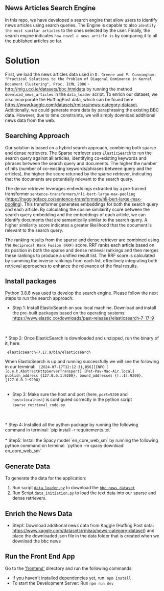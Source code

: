 ## News Articles Search Engine

In this repo, we have developed a search engine that allow users to identify news articles using search queries. 
The Engine is capable to also `identify the most similar articles` to the ones selected by the user. Finally, the search 
engine indicates `how novel a news article is` by comparing it to all the published articles so far.

# Solution

First, we load the news articles data used in `D. Greene and P. Cunningham. "Practical Solutions to the Problem of Diagonal Dominance in Kernel Document Clustering", Proc. ICML 2006` - http://mlg.ucd.ie/datasets/bbc.htmldata by running the method `download_news_articles` in the `data_loader` script. To enrich our dataset, we also incorporate the HuffingPost data, which can be found here https://www.kaggle.com/datasets/rmisra/news-category-dataset. Additionally, we could generate more data by paraphrasing the existing BBC data. However, due to time constraints, we will simply download additional news data from the web.

## Searching Approach
Our solution is based on a hybrid search approach, combining both sparse and dense retrievers. The Sparse retriever uses `ElasticSearch` to run the search query against all articles, identifying co-existing keywords and phrases between the search query and documents. The higher the number of hits (number of co-existing keywords/phrases between query and the articles), the higher the score returned by the sparse retriever, indicating that the documents are potentially relevant to the search query.

The dense retriever leverages embeddings extracted by a pre-trained transformer `sentence-transformers/nli-bert-large-max-pooling` (https://huggingface.co/sentence-transformers/nli-bert-large-max-pooling). This transformer generates embeddings for both the search query and each article. By calculating the cosine similairity score between the search query embedding and the embeddings of each article, we can identify documents that are semantically similar to the search query. A higher similarity score indicates a greater likelihood that the document is relevant to the search query.

The ranking results from the sparse and dense retriever are combined using the `Reciprocal Rank Fusion (RRF)` score. RRF ranks each article based on its position in both the sparse and dense retrieval rankings and then merges these rankings to produce a unified result list. The RRF score is calculated by summing the inverse rankings from each list, effectively integrating both retrieval approaches to enhance the relevance of the final results.

## Install packages

Python 3.8.8 was used to develop the search engine. Please follow the next steps to run the search approach:
* Step 1: Install ElasticSearch on you local machine. Download and 
install the pre-built packages based on the operating systems: https://www.elastic.co/downloads/past-releases/elasticsearch-7-17-9 
<br>
<br>
* Step 2: Once ElasticSearch is downloaded and unzipped, run the binary of it, here:

  ``` elasticsearch-7.17.9/bin/elasticsearch```

  When ElasticSearch is up and running successfully we will see the following in our terminal:
   ``` [2024-07-17T12:12:31,856][INFO ][o.e.h.AbstractHttpServerTransport] [Pet-Pav-Mac-Air.local] publish_address {127.0.0.1:9200}, bound_addresses {[::1]:9200}, {127.0.0.1:9200}```
<br>
<br>
* Step 3: Make sure the host and port (here, `port=9200` and `host=localhost`) is configured correctly in the python script `sparse_retrieval_code.py`
<br>
<br>
* Step 4: Installed all the python package by running the following command in terminal: `pip install -r requirements.txt`  
<br>
<br>
* Step5: Install the Spacy model `en_core_web_sm` by running the following python command on terminal: `python -m spacy download en_core_web_sm`



## Generate Data

To generate the data for the application:

1) Run script [`data_loader.py`](data/data_loader.py) to download the [`bbc news dataset`](http://mlg.ucd.ie/datasets/bbc.html)
2) Run Script [`data_initiation.py`](data/data_initiation.py) to load the text data into our sparse and dense retrievers.
## Enrich the News Data

* Step1: Download additional news data from Kaggle (Huffing Post data: https://www.kaggle.com/datasets/rmisra/news-category-dataset) and place the downloaded json file in the 
data folder that is created when we download the bbc news
  


## Run the Front End App

Go to the ['frontend'](frontend) directory and run the following commands:

* If you haven't installed dependencies yet, run: `npm install`
* To start the Development Server: Run `npm run dev`